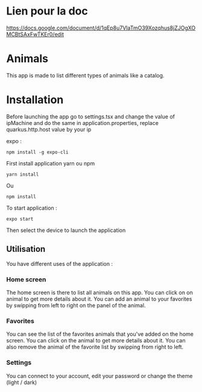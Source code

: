 # Lien pour la doc

https://docs.google.com/document/d/1qEp8u7VlaTmO39Xozqhus8jZJOgXOMCBtSAxFwTKEr0/edit

# Animals

This app is made to list different types of animals like a catalog.

# Installation

Before launching the app go to settings.tsx and change the value of ipMachine and do the same in application.properties, replace quarkus.http.host value by your ip

expo :

```
npm install -g expo-cli
```

First install application yarn ou npm

```
yarn install
```

Ou

```
npm install
```

To start application :

```
expo start
```

Then select the device to launch the application

## Utilisation

You have different uses of the application :

### Home screen

The home screen is there to list all animals on this app.
You can click on on animal to get more details about it.
You can add an animal to your favorites by swipping from left to right on the panel of the animal.

### Favorites

You can see the list of the favorites animals that you've added on the home screen.
You can click on the animal to get more details about it.
You can also remove the animal of the favorite list by swipping from right to left.

### Settings

You can connect to your account, edit your password or change the theme (light / dark)
